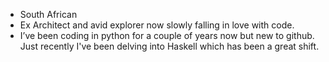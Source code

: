 - South African
- Ex Architect and avid explorer now slowly falling in love with code.
- I’ve been coding in python for a couple of years now but new to github. Just recently I've been delving into Haskell which has been a great shift.


<!---
Bradley-Heather/Bradley-Heather is a ✨ special ✨ repository because its `README.md` (this file) appears on your GitHub profile.
You can click the Preview link to take a look at your changes.
--->
